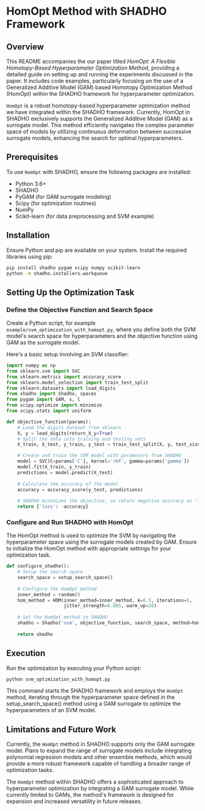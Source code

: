 # HomOpt Method with SHADHO Framework

## Overview
This README accompanies the our paper titled _HomOpt: A Flexible Homotopy-Based
Hyperparameter Optimization Method_, providing a detailed guide on setting up and running the experiments discussed in the paper. It includes code examples, particularly focusing on the use of a Generalized Additive Model (GAM) based Homotopy Optimization Method (HomOpt) within the SHADHO framework for hyperparameter optimization.

`HomOpt` is a robust homotopy-based hyperparameter optimization method we have integrated within the SHADHO framework. Currently, HomOpt in SHADHO exclusively supports the Generalized Additive Model (GAM) as a surrogate model. This method efficiently navigates the complex parameter space of models by utilizing continuous deformation between successive surrogate models, enhancing the search for optimal hyperparameters.

## Prerequisites
To use `HomOpt` with SHADHO, ensure the following packages are installed:
- Python 3.6+
- SHADHO
- PyGAM (for GAM surrogate modeling)
- Scipy (for optimization routines)
- NumPy
- Scikit-learn (for data preprocessing and SVM example)

## Installation
Ensure Python and pip are available on your system. Install the required libraries using pip:
```bash
pip install shadho pygam scipy numpy scikit-learn
python -m shadho.installers.workqueue
```

## Setting Up the Optimization Task

### Define the Objective Function and Search Space

Create a Python script, for example `example/svm_optimization_with_homopt.py`, where you define both the SVM model's search space for hyperparameters and the objective function using GAM as the surrogate model.

Here's a basic setup involving an SVM classifier:

```python
import numpy as np
from sklearn.svm import SVC
from sklearn.metrics import accuracy_score
from sklearn.model_selection import train_test_split
from sklearn.datasets import load_digits
from shadho import Shadho, spaces
from pygam import GAM, s, l
from scipy.optimize import minimize
from scipy.stats import uniform

def objective_function(params):
    # Load the digits dataset from sklearn
    X, y = load_digits(return_X_y=True)
    # Split the data into training and testing sets
    X_train, X_test, y_train, y_test = train_test_split(X, y, test_size=0.25, random_state=42)

    # Create and train the SVM model with parameters from SHADHO
    model = SVC(C=params['C'], kernel='rbf', gamma=params['gamma'])
    model.fit(X_train, y_train)
    predictions = model.predict(X_test)
    
    # Calculate the accuracy of the model
    accuracy = accuracy_score(y_test, predictions)
    
    # SHADHO minimizes the objective, so return negative accuracy as 'loss'
    return {'loss': -accuracy}

```

### Configure and Run SHADHO with HomOpt

The HomOpt method is used to optimize the SVM by navigating the hyperparameter space using the surrogate models created by GAM. Ensure to initialize the HomOpt method with appropriate settings for your optimization task.

```python
def configure_shadho():
    # Setup the search space
    search_space = setup_search_space()
    
    # Configure the HomOpt method
    inner_method = random()
    hom_method = HOM(inner_method=inner_method, k=0.5, iterations=5,
                     jitter_strength=0.005, warm_up=20)
    
    # Set the HomOpt method in SHADHO
    shadho = Shadho('svm', objective_function, search_space, method=hom_method, timeout=-1, max_tasks=100, await_pending=False)
    
    return shadho
```
## Execution
Run the optimization by executing your Python script:

```python
python svm_optimization_with_homopt.py
```
This command starts the SHADHO framework and employs the `HomOpt` method, iterating through the hyperparameter space defined in the setup_search_space() method using a GAM surrogate to optimize the hyperparameters of an SVM model.

## Limitations and Future Work
Currently, the `HomOpt` method in SHADHO supports only the GAM surrogate model. Plans to expand the range of surrogate models include integrating polynomial regression models and other ensemble methods, which would provide a more robust framework capable of handling a broader range of optimization tasks.

The `HomOpt` method within SHADHO offers a sophisticated approach to hyperparameter optimization by integrating a GAM surrogate model. While currently limited to GAMs, the method's framework is designed for expansion and increased versatility in future releases. 

